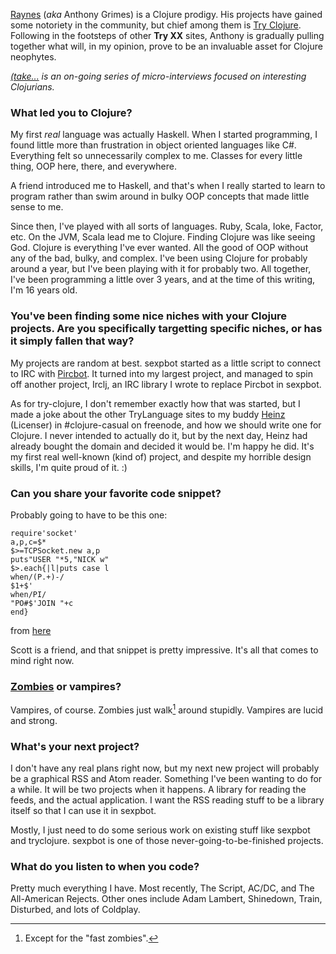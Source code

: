 [Raynes](http://github.com/Raynes) (*aka* Anthony Grimes) is a Clojure prodigy.  His projects have gained some notoriety in the community, but chief among them is [Try Clojure](http://try-clojure.org).  Following in the footsteps of other **Try XX** sites, Anthony is gradually pulling together what will, in my opinion, prove to be an invaluable asset for Clojure neophytes.

*[(take...](http://blog.fogus.me/tag/take) is an on-going series of micro-interviews focused on interesting Clojurians.*

### What led you to Clojure?

My first *real* language was actually Haskell. When I started programming, I found little more than frustration in object oriented languages like C#.  Everything felt so unnecessarily complex to me.   Classes for every little thing, OOP here, there, and everywhere.

A friend introduced me to Haskell, and that's when I really started to learn to program rather than swim around in bulky OOP concepts that made little sense to me.

Since then, I've played with all sorts of languages.  Ruby, Scala, Ioke, Factor, etc. On the JVM, Scala lead me to Clojure.  Finding Clojure was like seeing God.  Clojure is everything I've ever wanted.  All the good of OOP without any of the bad, bulky, and complex.  I've been using Clojure for probably around a year, but I've been playing with it for probably two.  All together, I've been programming a little over 3 years, and at the time of this writing, I'm 16 years old. 


### You've been finding some nice niches with your Clojure projects.  Are you specifically targetting specific niches, or has it simply fallen that way?

My projects are random at best. sexpbot started as a little script to connect to IRC with [Pircbot](http://www.jibble.org/pircbot.php).  It turned into my largest project, and managed to spin off another project, Irclj, an IRC library I wrote to replace Pircbot in sexpbot.

As for try-clojure, I don't remember exactly how that was started, but I made a joke about the other TryLanguage sites to my buddy [Heinz](http://blog.licenser.net) (Licenser) in #clojure-casual on freenode, and how we should write one for Clojure. I never intended to actually do it, but by the next day, Heinz had already bought the domain and decided it would be.  I'm happy he did.  It's my first real well-known (kind of) project, and despite my horrible design skills, I'm quite proud of it. :) 

### Can you share your favorite code snippet?

Probably going to have to be this one:

    require'socket' 
    a,p,c=$*
    $>=TCPSocket.new a,p
    puts"USER "*5,"NICK w"
    $>.each{|l|puts case l
    when/(P.+)-/
    $1+$'
    when/PI/
    "PO#$'JOIN "+c
    end}

from [here](http://scott-olson.org/2010/05/16/the-ruby-irc-bot-that-fits-in-a-tweet.html)

Scott is a friend, and that snippet is pretty impressive.  It's all that comes to mind right now.

### [Zombies][z] or vampires?

Vampires, of course.  Zombies just walk[^runners] around stupidly.  Vampires are lucid and strong. 

### What's your next project?

I don't have any real plans right now, but my next new project will probably be a graphical RSS and Atom reader.  Something I've been wanting to do for a while. It will be two projects when it happens.  A library for reading the feeds, and the actual application.  I want the RSS reading stuff to be a library itself so that I can use it in sexpbot.

Mostly, I just need to do some serious work on existing stuff like sexpbot and tryclojure.  sexpbot is one of those never-going-to-be-finished projects. 

### What do you listen to when you code?

Pretty much everything I have.  Most recently, The Script, AC/DC, and The All-American Rejects.  Other ones include Adam Lambert, Shinedown, Train, Disturbed, and lots of Coldplay.

[^runners]: Except for the "fast zombies".

[z]: http://www.quora.com/Why-do-zombies-terrify-us-so
